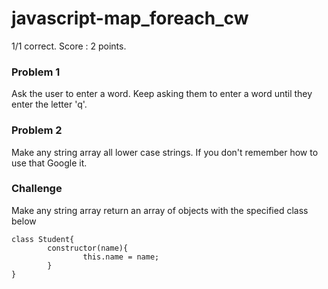 # javascript-map_foreach_cw

1/1 correct. Score : 2 points.

### Problem 1
Ask the user to enter a word. Keep asking them to enter a word until they enter the letter 'q'.

### Problem 2
Make any string array all lower case strings. If you don't remember how to use that Google it.

### Challenge
Make any string array return an array of objects with the specified class below

```
class Student{
        constructor(name){
                this.name = name;
        }
}
```
